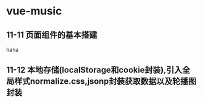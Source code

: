 # vue-music
## 11-11  页面组件的基本搭建
haha
## 11-12  本地存储(localStorage和cookie封装),引入全局样式normalize.css,jsonp封装获取数据以及轮播图封装

